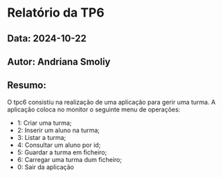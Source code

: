 # Relatório da TP6
## Data: 2024-10-22
## Autor: Andriana Smoliy
## Resumo: 
O tpc6 consistiu na realização de uma aplicação para gerir uma turma. A aplicação coloca no monitor o seguinte menu de operações:
* 1: Criar uma turma;
* 2: Inserir um aluno na turma;
* 3: Listar a turma;
* 4: Consultar um aluno por id;
* 5: Guardar a turma em ficheiro;
* 6: Carregar uma turma dum ficheiro;
* 0: Sair da aplicação
